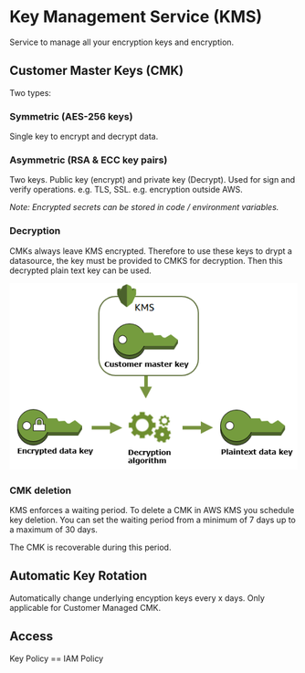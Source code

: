 # Key Management Service (KMS)

Service to manage all your encryption keys and encryption.

## Customer Master Keys (CMK)

Two types:

### Symmetric (AES-256 keys)

Single key to encrypt and decrypt data.

### Asymmetric (RSA & ECC key pairs)

Two keys. Public key (encrypt) and private key (Decrypt). Used for sign and verify operations. e.g. TLS, SSL. e.g. encryption outside AWS.

*Note: Encrypted secrets can be stored in code / environment variables.*

### Decryption

CMKs always leave KMS encrypted. Therefore to use these keys to drypt a datasource, the key must be provided to CMKS for decryption. Then this decrypted plain text key can be used.

![](./../../../img/kms_decrypt.png)

### CMK deletion

KMS enforces a waiting period. To delete a CMK in AWS KMS you schedule key deletion. You can set the waiting period from a minimum of 7 days up to a maximum of 30 days.

The CMK is recoverable during this period.

## Automatic Key Rotation

Automatically change underlying encyption keys every x days. Only applicable for Customer Managed CMK.

## Access

Key Policy == IAM Policy